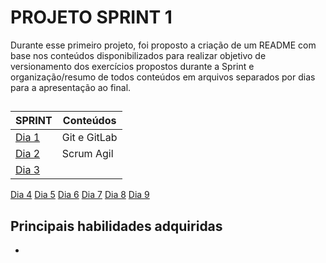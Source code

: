 # PROJETO SPRINT 1

Durante esse primeiro projeto, foi proposto a criação de um README com base nos conteúdos disponibilizados para realizar objetivo de versionamento dos exercícios propostos durante a Sprint e organização/resumo de todos conteúdos em arquivos separados por dias para a apresentação ao final.

##

| SPRINT    | Conteúdos    |
| --------- | ------------ |
| [Dia 1]() | Git e GitLab |
| [Dia 2]() | Scrum Agil   |
| [Dia 3]() |

[Dia 4]()
[Dia 5]()
[Dia 6]()
[Dia 7]()
[Dia 8]()
[Dia 9]()

## Principais habilidades adquiridas

-
